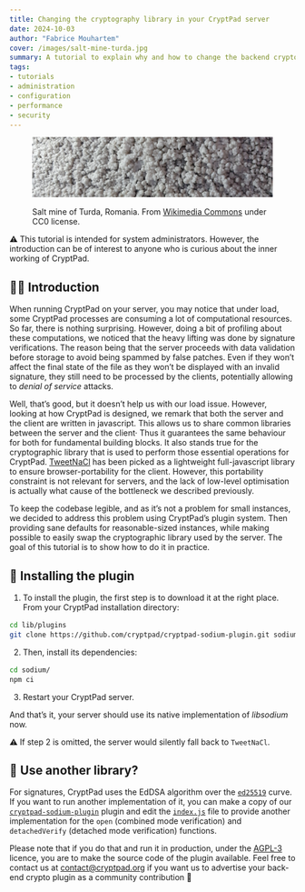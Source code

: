 ```yaml
---
title: Changing the cryptography library in your CryptPad server
date: 2024-10-03
author: "Fabrice Mouhartem"
cover: /images/salt-mine-turda.jpg
summary: A tutorial to explain why and how to change the backend cryptography library on your cryptpad server
tags:
- tutorials
- administration
- configuration
- performance
- security
---
```


<figure>

![Cover image: Salt mine of Turda, Romania.](/images/salt-mine-turda.jpg "Cover Image: Salt mine of Turda")
<figcaption>
Salt mine of Turda, Romania. From <a href="https://commons.wikimedia.org/wiki/File:Roumanie_Mine_de_sel_de_Turda_2019_5.jpg">Wikimedia Commons</a>
under CC0 license.
</figcaption>
</figure>

⚠️ This tutorial is intended for system administrators. However, the introduction
can be of interest to anyone who is curious about the inner working of CryptPad.

## 🧑‍🏫 Introduction

When running CryptPad on your server, you may notice that under load, some
CryptPad processes are consuming a lot of computational resources. So far, there
is nothing surprising. However, doing a bit of profiling about these
computations, we noticed that the heavy lifting was done by signature
verifications. The reason being that the server proceeds with data validation
before storage to avoid being spammed by false patches. Even if they won’t
affect the final state of the file as they won’t be displayed with an invalid
signature, they still need to be processed by the clients, potentially allowing
to _denial of service_ attacks.

Well, that’s good, but it doesn’t help us with our load issue.
However, looking at how CryptPad is designed, we remark that both the server and
the client are written in javascript.
This allows us to share common libraries between the server and the client·
Thus it guarantees the same behaviour for both for fundamental building blocks.
It also stands true for the cryptographic library that is used to perform those
essential operations for CryptPad.
[TweetNaCl](https://github.com/dchest/tweetnacl-js) has been picked as a
lightweight full-javascript library to ensure browser-portability for the
client.
However, this portability constraint is not relevant for servers, and the
lack of low-level optimisation is actually what cause of the bottleneck we
described previously.

To keep the codebase legible, and as it’s not a problem for small instances, we
decided to address this problem using CryptPad’s plugin system. Then providing
sane defaults for reasonable-sized instances, while making possible to easily
swap the cryptographic library used by the server. The goal of this tutorial is
to show how to do it in practice.

## 🔩 Installing the plugin

1. To install the plugin, the first step is to download it at the right place.
From your CryptPad installation directory:

```bash
cd lib/plugins
git clone https://github.com/cryptpad/cryptpad-sodium-plugin.git sodium
```

2. Then, install its dependencies:

```bash
cd sodium/
npm ci
```

3. Restart your CryptPad server.

And that’s it, your server should use its native implementation of _libsodium_
now.

⚠️ If step 2 is omitted, the server would silently fall back to `TweetNaCl`.

## 🔧 Use another library?

For signatures, CryptPad uses the EdDSA algorithm over the
[`ed25519`](https://en.wikipedia.org/wiki/EdDSA#Ed25519) curve.
If you want to run another implementation of it, you can make a copy of our
[`cryptpad-sodium-plugin`](https://github.com/cryptpad/cryptpad-sodium-plugin/tree/main)
plugin and edit the
[`index.js`](https://github.com/cryptpad/cryptpad-sodium-plugin/blob/main/index.js)
file to provide another implementation for the `open` (combined mode
verification) and `detachedVerify` (detached mode verification) functions.

Please note that if you do that and run it in production, under the
[AGPL-3](https://www.gnu.org/licenses/agpl-3.0.en.html) licence, you are to make
the source code of the plugin available.
Feel free to contact us at <contact@cryptpad.org> if you want us to advertise
your back-end crypto plugin as a community contribution 🙂
